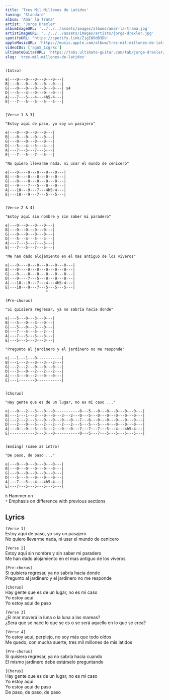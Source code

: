 ```yaml
---
title: 'Tres Mil Millones de Latidos'
tuning: 'Standard'
album: 'Amar la Trama'
artist: 'Jorge Drexler'
albumImageURL: '../../../assets/images/albums/amar-la-trama.jpg'
artistImageURL: '../../../assets/images/artists/jorge-drexler.jpg'
spotifyURL: 'https://spotify.link/ZjgIW9dB3Db'
appleMusicURL: 'https://music.apple.com/album/tres-mil-millones-de-latidos/360764667?i=360764757'
videoIDs: ['aguS_1cgrkc']
ultimateGuitarURL: 'https://tabs.ultimate-guitar.com/tab/jorge-drexler/tres-mil-millones-de-latidos-tabs-3099890'
slug: 'tres-mil-millones-de-latidos'
---
```


```
[Intro]

e|---0---0---0---0---0---|
B|---0---0---0---0---0---|
G|---0---0---0---0---0---| x4
D|---5---4---0---0---0---|
A|---7---5---4---4h5-4---|
E|---7---5---5---5---5---|


[Verse 1 & 3]

"Estoy aquí de paso, yo soy un pasajero"

e|---0---0---0---0---|
B|---0---0---0---0---|
G|---0---0---0---0---|
D|---5---4---5---4---|
A|---7---5---7---5---|
E|---7---5---7---5---|

"No quiero llevarme nada, ni usar el mundo de cenicero"

e|---0----0---0---0---0---|
B|---0----0---0---0---0---|
G|---0----0---0---0---0---|
D|---9----7---5---0---0---|
A|---10---9---7---4h5-4---|
E|---10---9---7---5---5---|


[Verse 2 & 4]

"Estoy aquí sin nombre y sin saber mi paradero"

e|---0---0---0---0---|
B|---0---0---0---0---|
G|---0---0---0---0---|
D|---5---4---5---4---|
A|---7---5---7---5---|
E|---7---5---7---5---|

"Me han dado alojamiento en el mas antiguo de los viveros"

e|---0----0---0---0---0---0---|
B|---0----0---0---0---0---0---|
G|---0----0---0---0---0---0---|
D|---9----7---5---0---0---0---|
A|---10---9---7---4---4h5-4---|
E|---10---9---7---5---5---5---|
                  *

[Pre-chorus]

"Si quisiera regresar, ya no sabría hacia donde"

e|---5---0---3---0---|
B|---5---0---3---0---|
G|---5---0---3---0---|
D|---7---4---5---2---|
A|---7---5---5---3---|
E|---5---5---3---3---|

"Pregunto al jardinero y el jardinero no me responde"

e|---1---1---0-----------|
B|---1---3---0---3---2---|
G|---2---2---0---0---0---|
D|---3---0---2---2---2---|
A|---3---0---2---0---0---|
E|---1-------0-----------|


[Chorus]

"Hay gente que es de un lugar, no es mi caso ..."

e|---0---2---3---0---0-----------0---5---0---0---0---0---0---|
B|---1---1---3---0---0---3---2---0---5---0---0---0---0---0---|
G|---2---2---3---0---0---0---0---7---6---0---0---0---0---0---|
D|---2---0---5---2---2---2---2---5---5---5---4---0---0---0---|
A|---0---0---5---3---2---0---0---7---7---7---5---4---4h5-4---|
E|-----------3---3---0-----------0---5---7---5---5---5---5---|


[Ending] (same as intro)

"De paso, de paso ..."

e|---0---0---0---0---0---|
B|---0---0---0---0---0---|
G|---0---0---0---0---0---|
D|---5---4---0---0---0---|
A|---7---5---4---4h5-4---|
E|---7---5---5---5---5---|
```

`h` Hammer on  
`*` Emphasis on difference with previous sections

## Lyrics

`[Verse 1]`  
Estoy aquí de paso, yo soy un pasajero  
No quiero llevarme nada, ni usar el mundo de cenicero

`[Verse 2]`  
Estoy aquí sin nombre y sin saber mi paradero  
Me han dado alojamiento en el mas antiguo de los viveros

`[Pre-chorus]`  
Si quisiera regresar, ya no sabría hacia donde  
Pregunto al jardinero y el jardinero no me responde

`[Chorus]`  
Hay gente que es de un lugar, no es mi caso  
Yo estoy aquí  
Yo estoy aquí de paso

`[Verse 3]`  
¿El mar moverá la luna o la luna a las mareas?  
¿Sera que se nace lo que se es o se será aquello en lo que se crea?

`[Verse 4]`  
Yo estoy aquí, perplejo, no soy más que todo oídos  
Me quedo, con mucha suerte, tres mil millones de mis latidos

`[Pre-chorus]`  
Si quisiera regresar, ya no sabría hacia cuando  
El mismo jardinero debe estárselo preguntando

`[Chorus]`  
Hay gente que es de un lugar, no es mi caso  
Yo estoy aquí  
Yo estoy aquí de paso  
De paso, de paso, de paso
